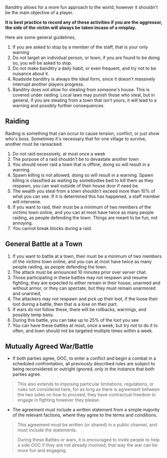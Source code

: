 Banditry allows for a more fun approach to the world, however it shouldn't be the main objective of a player.

**It is best practice to record any of these activities if you are the aggressor, the side of the victim will always be taken incase of a misplay.**

Here are some general guidelines,
1) If you are asked to stop by a member of the staff, that is your only warning
2) Do not target an individual person, or town, if you are found to be doing so, you will be asked to stop.
3) Do not make banditry a daily habit, or even frequent, and try not to be nuisance about it.
4) Roadside banditry is always the ideal form, since it doesn't massively interrupt another players progress.
5) Banditry does not allow for stealing from someone's house. This is covered under raiding. Local laws may punish those who steal, but in general, if you are stealing from a town that isn't yours,  it will lead to a warning and possibly further consequences.
## Raiding
Raiding is something that can occur to cause tension, conflict, or just show who's boss. Sometimes it's necessary that for one village to survive, another must be ransacked.

1)  Do not raid excessively, at most once a week
2) The purpose of a raid shouldn't be to devastate another town
3) You should never raid a town that is offline, doing so will result in a warning.
4) Spawn killing is not allowed, doing so will result in a warning. Spawn killing is classified as waiting by somebodies bed to kill them as they respawn, you can wait outside of their house door if need be. 
5) The wealth you steal from a town shouldn't exceed more than 10% of what you can see. If it is determined this has happened,  a staff member will intervene.
6) If you want to raid, their must be a minimum of two members of the victims town online, and you can at most have twice as many people raiding, as people  defending the town. Things are meant to be fun, not annoying.
7) You cannot break blocks during a raid.
## General Battle at a Town
1) If you want to battle at a town, their must be a minimum of two members of the victims town online, and you can at most have twice as many people raiding, as people defending the town. 
2) The attack must be announced 10 minutes prior over server chat.
3) Those participating in these battles may not respawn and resume fighting, they are expected to either remain in their house, unarmed and without armor, or they can spectate, but they must remain unarmored and unarmed,
4) The attackers may not respawn and pick up their loot, if the loose their loot during a battle, then that is a lose on their part.
5) If wars do not follow these, there will be rollbacks, warnings, and possibly temp bans.
6) During this battle, you can take up to 25% of the loot you see
7) You can have these battles at most, once a week, but try not to do it to often, and town should not be targeted multiple times within a week.
## Mutually Agreed War/Battle
- If both parties agree, OOC, to enter a conflict and begin a combat in a scheduled confrontation, all previously described rules are subject to being reconsidered or outright ignored, only in the instance that both parties agree.

> This also extends to imposing particular limitations, regulations, or rules not considered here, for as long as there is agreement between the two sides on how to proceed, they have contractual freedom to engage in fighting however they please.

- The agreement must include a written statement from a simple majority of the relevant factions, where they agree to the terms and conditions.

> This agreement must be written (or shared) in a public channel, and must include the statements.
> 
> During these Battles or wars, it is encouraged to invite people to help a side OOC if they are not already involved, that way the war can be more fun and engaging.



